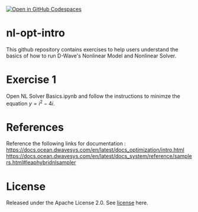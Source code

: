 [![Open in GitHub Codespaces](
  https://img.shields.io/badge/Open%20in%20GitHub%20Codespaces-333?logo=github)](
  https://codespaces.new/dwave-training/nl-opt-intro?quickstart=1)

# nl-opt-intro
This github repository contains exercises to help users understand the basics of how to run D-Wave's Nonlinear Model and Nonlinear Solver.

# Exercise 1
Open NL Solver Basics.ipynb and follow the instructions to minimze the equation $y = i^2 - 4i$.

# References
Reference the following links for documentation :
https://docs.ocean.dwavesys.com/en/latest/docs_optimization/intro.html
https://docs.ocean.dwavesys.com/en/latest/docs_system/reference/samplers.html#leaphybridnlsampler

# License
Released under the Apache License 2.0. See [license](LICENSE) here.
